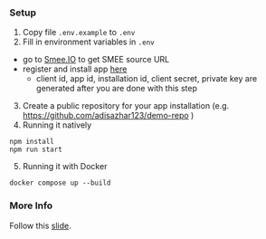 ### Setup

1. Copy file `.env.example` to `.env`
2. Fill in environment variables in `.env`
- go to [Smee.IO](https://smee.io/) to get SMEE source URL
- register and install app [here](https://github.com/settings/apps)
  - client id, app id, installation id, client secret, private key are generated after you are done with this step
3. Create a public repository for your app installation (e.g. https://github.com/adisazhar123/demo-repo )
4. Running it natively

```shell
npm install
npm run start
``` 

5. Running it with Docker

```shell
docker compose up --build
```




### More Info


Follow this [slide](https://docs.google.com/presentation/d/1OmjWxMfqHj2QWYP8FbGcFy_WDMGQZ7yhsZ1iW_ZihCw/edit?usp=sharing).